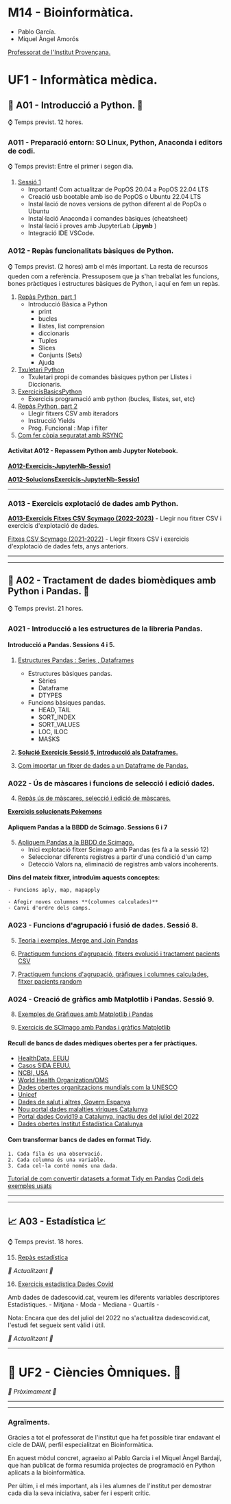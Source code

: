 # M14 - Bioinformàtica.

* Pablo García.
* Miquel Àngel Amorós

[Professorat de l'Institut Provençana.](https://www.proven.cat/intraweb/index.php)

# UF1 - Informàtica mèdica.

## 🐍 A01 - Introducció a Python. 🐍

⌚ Temps previst. 12 hores.

### A011 - Preparació entorn: SO Linux, Python, Anaconda i editors de codi.

⌚ Temps previst: Entre el primer i segon dia.

1. [Sessió 1](./Sessi%C3%B31_PreparacioEntorn "Sessió 1")
	- Important! Com actualitzar de PopOS 20.04 a PopOS 22.04 LTS
	- Creació usb bootable amb iso de PopOS o Ubuntu 22.04 LTS
	- Instal·lació de noves versions de python diferent al de PopOs o Ubuntu
	- Instal·lació Anaconda i comandes bàsiques (cheatsheet)
	- Instal·lació i proves amb JupyterLab (**.ipynb** )
	- Integració IDE VSCode.

### A012 - Repàs funcionalitats bàsiques de Python.

⌚ Temps previst. (2 hores) amb el més important.
La resta de recursos queden com a referència. 
Pressuposem que ja s'han treballat les funcions, bones pràctiques i estructures bàsiques de Python, i aquí en fem un repàs.

1. [Repàs Python, part 1](./A012_RepasPythonPart1 "Repàs Python, part 1")
	- Introducció Bàsica a Python 
		- print
		- bucles
		- llistes, list comprension
		- diccionaris
		- Tuples
		- Slices
		- Conjunts (Sets)
		- Ajuda
3. [Txuletari Python](./A012_Cheatsheet "Txuletari Python")
	- Txuletari propi de comandes bàsiques python per Llistes i Diccionaris.
4. [ExercicisBasicsPython](./A012_ExercicisBasicsPython "ExercicisBasicsPython")
	- Exercicis programació amb python (bucles, llistes, set, etc)
5. [Repàs Python, part 2](./A012_RepasPythonPart2 "Repàs Python, part 2")
	- Llegir fitxers CSV amb iteradors
	- Instrucció Yields
	- Prog. Funcional : Map i filter
6. [Com fer còpia seguratat amb RSYNC](./A012_ConsellsGit "ConsellsGit 5")

#### Activitat A012 - Repassem Python amb Jupyter Notebook.

**[A012-Exercicis-JupyterNb-Sessio1](./A012_ExercicisBasicsPython/a012_exercicis_1asessio.md "A012-Exercicis-JupyterNb-Sessio1")**

**[A012-SolucionsExercicis-JupyterNb-Sessio1](./A012_ExercicisBasicsPython/A012_SolucionsExercicisBasicsPython.ipynb)**

<hr/>

### A013 - Exercicis explotació de dades amb Python.


**[A013-Exercicis Fitxes CSV Scymago (2022-2023)](./A013_ExplotacioFitxersCSV_2022_2023/readme.md)**
	- Llegir nou fitxer CSV i exercicis d'explotació de dades.
  
[Fitxes CSV Scymago (2021-2022)](https://github.com/mikibardaji/M15UF2_2021-22/blob/main/Sessi%C3%B35_ExplotacioFitxersCSV/readme.md)
	- Llegir fitxers CSV i exercicis d'explotació de dades fets, anys anteriors.
  
<hr/>
<hr/>

## 🐼 A02 - Tractament de dades biomèdiques amb Python i Pandas. 🐼
	
⌚ Temps previst. 21 hores.

### A021 - Introducció a les estructures de la libreria Pandas.

#### Introducció a Pandas. Sessions 4 i 5.
1. [Estructures Pandas : Series , Dataframes](./A021_EstructuresPandas "EstructuresPandas:Series,Dataframes")
	- Estructures bàsiques pandas.
		* Sèries
		* Dataframe
		* DTYPES
	- Funcions bàsiques pandas.
		* HEAD, TAIL
		* SORT_INDEX
		* SORT_VALUES
		* LOC, ILOC
		* MASKS
2. **[Solució Exercicis Sessió 5, introducció als Dataframes.](./A021_EstructuresPandas/exercicisSessio5dataframes.py)**
	
3. [Com importar un fitxer de dades a un Dataframe de Pandas.](./A0212_ImportacioDadesPandas/readme.md)

### A022 - Ús de màscares i funcions de selecció i edició dades. 

4. [Repàs ús de màscares, selecció i edició de màscares.](./A021_EstructuresPandas/mascares_readme.md)

**[Exercicis solucionats Pokemons](./A021_EstructuresPandas/pandaspokemons.ipynb)**

#### Apliquem Pandas a la BBDD de Scimago. Sessions 6 i 7
5. [Apliquem Pandas a la BBDD de Scimago.](./A022_Consultes_PandasScimago "Sessió 9")
	- Inici explotació fitxer Scimago amb Pandas (es fà a la sessió 12)
	- Seleccionar diferents registres a partir d'una condició d'un camp
	- Detecció Valors na, eliminació de registres amb valors incoherents.
  
**Dins del mateix fitxer, introduïm aquests conceptes:**
	
	- Funcions aply, map, mapapply
	
	- Afegir noves columnes **(columnes calculades)**
	- Canvi d'ordre dels camps. 

### A023 - Funcions d'agrupació i fusió de dades. Sessió 8.

5. [Teoria i exemples. Merge and Join Pandas](./A023_FuncionsAgrupacio "Sessió 8")

6. [Practiquem funcions d'agrupació, fitxers evolució i tractament pacients CSV](./A023_FuncionsAgrupacio/joindf_tractaments.py)

7. [Practiquem funcions d'agrupació, gràfiques i columnes calculades, fitxer pacients random](./A023_FuncionsAgrupacio/pd_grups_pacients_random.ipynb)


### A024 - Creació de gràfics amb Matplotlib i Pandas. Sessió 9.

8. [Exemples de Gràfiques amb Matplotlib i Pandas](./A024_Grafiques "Sessió 9")

9. [Exercicis de SCImago amb Pandas i gràfics Matplotlib](./A025_ScimagoPandasPlots/ "Sessió 10")

#### Recull de bancs de dades mèdiques obertes per a fer pràctiques.

* [HealthData, EEUU](https://healthdata.gov/browse?tags=hhs+covid-19)
* [Casos SIDA EEUU.](https://wonder.cdc.gov/controller/datarequest/D14)
* [NCBI, USA](https://www.ncbi.nlm.nih.gov/datasets/)
* [World Health Organization/OMS](https://www.who.int/data/collections)
* [Dades obertes organitzacions mundials com la UNESCO](https://data.un.org/)
* [Unicef](https://data.unicef.org/dv_index/?q=)
* [Dades de salut i altres, Govern Espanya](https://datos.gob.es/en/catalogo?theme_id=salud)
* [Nou portal dades malalties víriques Catalunya](https://sivic.salut.gencat.cat/dades_obertes)
* [Portal dades Covid19 a Catalunya, inactiu des del juliol del 2022](https://dadescovid.cat/descarregues)
* [Dades obertes Institut Estadística Catalunya](https://www.idescat.cat/dades/)

#### Com transformar bancs de dades en format Tidy.
    1. Cada fila és una observació.
    2. Cada columna és una variable.
    3. Cada cel·la conté només una dada.
       
[Tutorial de com convertir datasets a format Tidy en Pandas](https://www.jeannicholashould.com/tidy-data-in-python.html)
[Codi dels exemples usats](https://github.com/nickhould/tidy-data-python)

<hr/>
<hr/>

## 📈 A03 - Estadística 📈
 
⌚ Temps previst. 18 hores.

15. [Repàs estadística](./Sessió15_Estadistica)	

<em> 🚧 Actualitzant 🚧 </em>

16. [Exercicis estadística Dades Covid](./Sessió16_EstadisticaDadesCovid)	

Amb dades de dadescovid.cat, veurem les diferents variables descriptores Estadístiques.
	- Mitjana
	- Moda
	- Mediana
	- Quartils 
	- 

Nota: Encara que des del juliol del 2022 no s'actualitza dadescovid.cat, l'estudi fet segueix sent vàlid i útil.

<em> 🚧 Actualitzant 🚧 </em>


<hr/>


# 🧬 UF2 - Ciències Òmniques. 🧬


<em> 🚧 Pròximament 🚧 </em>


<hr/>
<hr/>

### Agraïments.

Gràcies a tot el professorat de l'institut que ha fet possible tirar endavant el cicle de DAW, perfil especialitzat en Bioinformàtica. 

En aquest mòdul concret, agraeixo al Pablo Garcia i el Miquel Àngel Bardají, que han publicat de forma resumida projectes de programació en Python aplicats a la bioinformàtica.

Per últim, i el més important, als i les alumnes de l'institut per demostrar cada dia la seva iniciativa, saber fer i esperit crític. 
